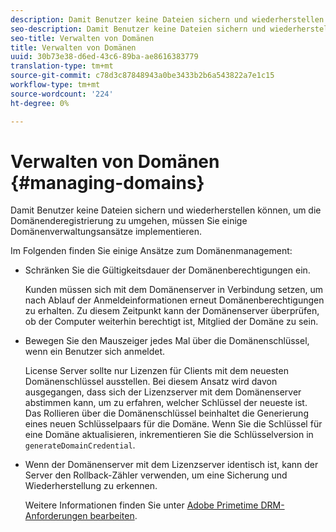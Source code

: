```yaml
---
description: Damit Benutzer keine Dateien sichern und wiederherstellen können, um die Domänenderegistrierung zu umgehen, müssen Sie einige Domänenverwaltungsansätze implementieren.
seo-description: Damit Benutzer keine Dateien sichern und wiederherstellen können, um die Domänenderegistrierung zu umgehen, müssen Sie einige Domänenverwaltungsansätze implementieren.
seo-title: Verwalten von Domänen
title: Verwalten von Domänen
uuid: 30b73e38-d6ed-43c6-89ba-ae8616383779
translation-type: tm+mt
source-git-commit: c78d3c87848943a0be3433b2b6a543822a7e1c15
workflow-type: tm+mt
source-wordcount: '224'
ht-degree: 0%

---
```



# Verwalten von Domänen {#managing-domains}

Damit Benutzer keine Dateien sichern und wiederherstellen können, um die Domänenderegistrierung zu umgehen, müssen Sie einige Domänenverwaltungsansätze implementieren.

Im Folgenden finden Sie einige Ansätze zum Domänenmanagement:

* Schränken Sie die Gültigkeitsdauer der Domänenberechtigungen ein.

   Kunden müssen sich mit dem Domänenserver in Verbindung setzen, um nach Ablauf der Anmeldeinformationen erneut Domänenberechtigungen zu erhalten. Zu diesem Zeitpunkt kann der Domänenserver überprüfen, ob der Computer weiterhin berechtigt ist, Mitglied der Domäne zu sein.
* Bewegen Sie den Mauszeiger jedes Mal über die Domänenschlüssel, wenn ein Benutzer sich anmeldet.

   License Server sollte nur Lizenzen für Clients mit dem neuesten Domänenschlüssel ausstellen. Bei diesem Ansatz wird davon ausgegangen, dass sich der Lizenzserver mit dem Domänenserver abstimmen kann, um zu erfahren, welcher Schlüssel der neueste ist. Das Rollieren über die Domänenschlüssel beinhaltet die Generierung eines neuen Schlüsselpaars für die Domäne. Wenn Sie die Schlüssel für eine Domäne aktualisieren, inkrementieren Sie die Schlüsselversion in `generateDomainCredential`.
* Wenn der Domänenserver mit dem Lizenzserver identisch ist, kann der Server den Rollback-Zähler verwenden, um eine Sicherung und Wiederherstellung zu erkennen.

   Weitere Informationen finden Sie unter [Adobe Primetime DRM-Anforderungen bearbeiten](../../protecting-content/implementing-the-license-server/processing-drm-requests.md).

